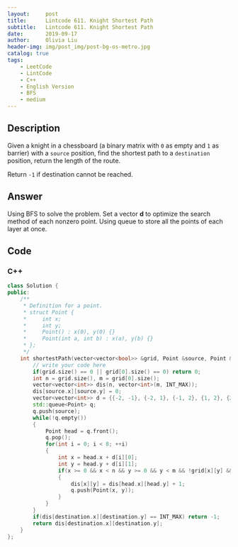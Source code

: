 ```yaml
---
layout:     post
title:      Lintcode 611. Knight Shortest Path
subtitle:   Lintcode 611. Knight Shortest Path
date:       2019-09-17
author:     Olivia Liu
header-img: img/post_img/post-bg-os-metro.jpg
catalog: true
tags:
    - LeetCode
    - LintCode
    - C++
    - English Version
    - BFS
    - medium
---
```


## Description

Given a knight in a chessboard (a binary matrix with `0` as empty and `1` as barrier) with a `source` position, find the shortest path to a `destination` position, return the length of the route.

Return `-1` if destination cannot be reached.


## Answer
Using BFS to solve the problem. Set a vector **d** to optimize the search method of each nonzero point. Using queue to store all the points of each layer at once.

## 	Code

### C++

```c++
class Solution {
public:
    /**
     * Definition for a point.
     * struct Point {
     *     int x;
     *     int y;
     *     Point() : x(0), y(0) {}
     *     Point(int a, int b) : x(a), y(b) {}
     * };
     */
    int shortestPath(vector<vector<bool>> &grid, Point &source, Point &destination) {
        // write your code here
        if(grid.size() == 0 || grid[0].size() == 0) return 0;
        int n = grid.size(), m = grid[0].size();
        vector<vector<int>> dis(n, vector<int>(m, INT_MAX));
        dis[source.x][source.y] = 0;
        vector<vector<int>> d = {{-2, -1}, {-2, 1}, {-1, 2}, {1, 2}, {2, 1}, {2, -1}, {1, -2}, {-1, -2}};
        std::queue<Point> q;
        q.push(source);
        while(!q.empty())
        {
            Point head = q.front();
            q.pop();
            for(int i = 0; i < 8; ++i)
            {
                int x = head.x + d[i][0];
                int y = head.y + d[i][1];
                if(x >= 0 && x < n && y >= 0 && y < m && !grid[x][y] && dis[head.x][head.y] + 1 < dis[x][y])
                {
                    dis[x][y] = dis[head.x][head.y] + 1;
                    q.push(Point(x, y));
                }
            }
        }
        if(dis[destination.x][destination.y] == INT_MAX) return -1;
        return dis[destination.x][destination.y];
    }
};
```

